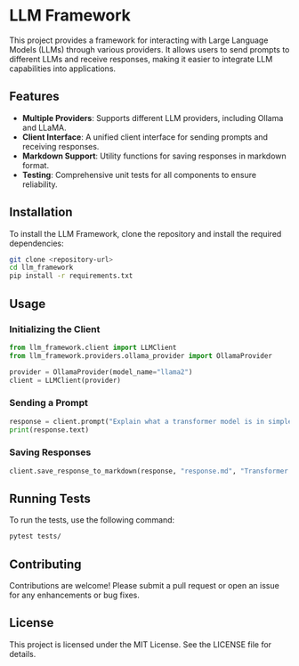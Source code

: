 # LLM Framework

This project provides a framework for interacting with Large Language Models (LLMs) through various providers. It allows users to send prompts to different LLMs and receive responses, making it easier to integrate LLM capabilities into applications.

## Features

- **Multiple Providers**: Supports different LLM providers, including Ollama and LLaMA.
- **Client Interface**: A unified client interface for sending prompts and receiving responses.
- **Markdown Support**: Utility functions for saving responses in markdown format.
- **Testing**: Comprehensive unit tests for all components to ensure reliability.

## Installation

To install the LLM Framework, clone the repository and install the required dependencies:

```bash
git clone <repository-url>
cd llm_framework
pip install -r requirements.txt
```

## Usage

### Initializing the Client

```python
from llm_framework.client import LLMClient
from llm_framework.providers.ollama_provider import OllamaProvider

provider = OllamaProvider(model_name="llama2")
client = LLMClient(provider)
```

### Sending a Prompt

```python
response = client.prompt("Explain what a transformer model is in simple terms.")
print(response.text)
```

### Saving Responses

```python
client.save_response_to_markdown(response, "response.md", "Transformer Explanation")
```

## Running Tests

To run the tests, use the following command:

```bash
pytest tests/
```

## Contributing

Contributions are welcome! Please submit a pull request or open an issue for any enhancements or bug fixes.

## License

This project is licensed under the MIT License. See the LICENSE file for details.
